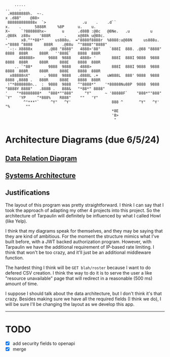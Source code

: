```
    .....                                                                                  ..    .                  
 .H8888888h.  ~-.                                                                    x .d88"    @88>                
 888888888888x  `>                .u    .    .d``                        x.    .      5888R     %8P      u.    u.   
X~     `?888888hx~       u      .d88B :@8c   @8Ne.   .u         u      .@88k  z88u    '888R      .     x@88k u@88c. 
'      x8.^"*88*"     us888u.  ="8888f8888r  %8888:u@88N     us888u.  ~"8888 ^8888     888R    .@88u  ^"8888""8888" 
 `-:- X8888x       .@88 "8888"   4888>'88"    `888I  888. .@88 "8888"   8888  888R     888R   ''888E`   8888  888R  
      488888>      9888  9888    4888> '       888I  888I 9888  9888    8888  888R     888R     888E    8888  888R  
    .. `"88*       9888  9888    4888>         888I  888I 9888  9888    8888  888R     888R     888E    8888  888R  
  x88888nX"      . 9888  9888   .d888L .+    uW888L  888' 9888  9888    8888 ,888B .   888R     888E    8888  888R  
 !"*8888888n..  :  9888  9888   ^"8888*"    '*88888Nu88P  9888  9888   "8888Y 8888"   .888B .   888&   "*88*" 8888" 
'    "*88888888*   "888*""888"     "Y"      ~ '88888F`    "888*""888"   `Y"   'YP     ^*888%    R888"    ""   'Y"   
        ^"***"`     ^Y"   ^Y'                  888 ^       ^Y"   ^Y'                    "%       ""                 
                                               *8E                                                                  
                                               '8>                                                                  
                                                "                                                                   
```

# Architecture Diagrams (due 6/5/24)
## [Data Relation Diagram](api_data_relation.md)
## [Systems Architecture](api_arch_diagram.md)
## Justifications
The layout of this program was pretty straightforward. I think I can say that I took the approach of adapting my other 4 projects into this project. So the architecture of Tarpaulin will definitely be influenced by what I called Howl (like Yelp).

I think that my diagrams speak for themselves, and they may be saying that they are kind of ambitious. For the moment the structure mimics what I've built before, with a JWT backed authorization program. However, with Tarpaulin we have the additional requirement of IP-based rate limiting. I think that won't be too crazy, and it'll just be an additional middleware function.

The hardest thing I think will be `GET blah/roster` because I want to do defered CSV creation. I think the way to do it is to serve the user a like "resource unavailable" page that will redirect in a reasonable (500 ms) amount of time.

I suppose I should talk about the data architecture, but I don't think it's that crazy. Besides making sure we have all the required fields (I think we do), I will be sure I'll be changing the layout as we develop this app. 

---

# TODO
- [x] add security fields to openapi
- [x] merge

